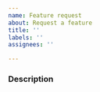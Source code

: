 ```yaml
---
name: Feature request
about: Request a feature
title: ''
labels: ''
assignees: ''

---
```


<!--
Requesting a new feature?
-------------------------
Please first make sure that your feature hasn't already been requested on
GitHub or Discord server (https://discord.gg/JFNga7q).
-->

### Description

<!-- Describe in detail. -->
